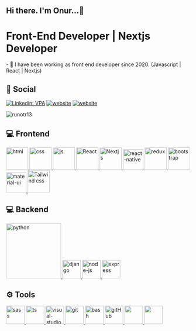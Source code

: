 ## Hi there. I'm Onur...👋
<h1>Front-End Developer | Nextjs Developer</h1>
- 🔭 I have been working as front end developer since 2020. (Javascript | React | Nextjs)
 
## 👨 Social
[![Linkedin: VPA](https://img.shields.io/badge/linkedin-%230077B5.svg?&style=for-the-badge&logo=linkedin&logoColor=white)](https://www.linkedin.com/in/onurkarakuzu/)
[![website](https://img.shields.io/badge/gmail-f1f2f6.svg?&style=for-the-badge&logo=gmail&logoColor=red)](mailto:runotr13@gmail.com)
[![website](https://img.shields.io/badge/%20-medium-black?&style=for-the-badge&logoColor=white)](https://medium.com/@runotr13)
<p align="left"> <img src="https://komarev.com/ghpvc/?username=runotr13" alt="runotr13" /> </p>

## 💻 Frontend
<a href="#" target="_blank"> <img src="https://img.favpng.com/4/23/21/responsive-web-design-html-computer-icons-css3-world-wide-web-consortium-png-favpng-N5Cgzsntj8KuEqXAzrfGCnF2X.jpg" alt="html" height="60"/> </a>
<a href="#" target="_blank"> <img src="https://play-lh.googleusercontent.com/TxjQBGYHvMJsBX5dCvxQ4R-_4N-XrVhW6-p7D7TXanXKZMD8L-UkeMBWO1dtubGVNqU=w240-h480-rw" alt="css" height="60"/> </a>
<a href="#" target="_blank"> <img src="https://logos-world.net/wp-content/uploads/2023/02/JavaScript-Symbol.png" alt="js" height="60"/> </a>
<a href="#" target="_blank"> <img src="https://krify.co/wp-content/uploads/2019/06/ReactJS.jpg" alt="React" width="60"/> </a>
<a href="#" target="_blank"> <img src="https://mobisoftinfotech.com/resources/wp-content/uploads/2022/04/next-JS-framework.png" alt="Nextjs" width="60"/> </a>
<a href="#" target="_blank"> <img src="https://www.pngkit.com/png/detail/373-3738691_react-native-svg-transformer-allows-you-import-svg.png" alt="react-native" width="55"/> </a>
<a href="#" target="_blank"> <img src="https://upload.wikimedia.org/wikipedia/commons/4/49/Redux.png" alt="redux" height="60"/> </a>
<a href="#" target="_blank"> <img src="https://localo.com/assets/img/definitions/what-is-bootstrap.webp" alt="bootstrap" height="60"/> </a>
<a href="#" target="_blank"> <img src="https://blog.openreplay.com/images/why-should-you-use-material-ui/images/hero.png" alt="material-ui" height="55"/> </a>
<a href="#" target="_blank"> <img src="https://miro.medium.com/v2/resize:fit:720/format:webp/1*Q0uAcG_S2J2gkcUaF5PyxA.png" alt="Tailwind css" height="60"/> </a>

## 💻 Backend
<a href="#" target="_blank"> <img src="https://www.python.org/static/img/python-logo.png" alt="python" width="150"/> </a>
<a href="#" target="_blank"> <img src="https://www.djangoproject.com/m/img/logos/django-logo-negative.png" alt="django" height="50"/> </a>
<a href="#" target="_blank"> <img src="https://colorlib.com/wp/wp-content/uploads/sites/2/nodejs-frameworks.png.webp" alt="node-js" height="50"/> </a>
<a href="#" target="_blank"> <img src="https://cdn.buttercms.com/4XpulFfySpWyYTXuaVL2" alt="express" height="50" /> </a>
## ⚙ Tools

<a href="#" target="_blank"> <img src="https://www.logolynx.com/images/logolynx/79/7939e83c919fd6e10c8b92b9d3460f6b.png" alt="sass" height="50"/> </a> 
<a href="#" target="_blank"> <img src="https://shanelonergan.github.io/assets/img/TypeScriptImage.jpeg" alt="ts" height="50"/> </a> 
<a href="#" target="_blank"> <img src="https://blog.cloudanalogy.com/wp-content/uploads/2020/03/vsc-01.jpg" alt="visual-studio-code" height="50"/> </a> 
<a href="#" target="_blank"> <img src="https://www.vectorlogo.zone/logos/git-scm/git-scm-icon.svg" alt="git" height="50"/> </a> 
<a href="#" target="_blank"> <img src="https://www.vectorlogo.zone/logos/gnu_bash/gnu_bash-icon.svg" alt="bash" height="50"/> </a> 
<a href="#" target="_blank"> <img src="https://miro.medium.com/v2/resize:fit:720/format:webp/1*wotzQboYWAfaj-7bvGNIkQ.png" alt="gitHub" height="50"/> </a> 
<a href="#" target="_blank"> <img src="https://img.shields.io/badge/jira-1e90ff.svg?&style=for-the-badge&logo=jira&logoColor=white" height="50"/> </a> 
<a href="#" target="_blank"> <img src="https://miro.medium.com/v2/resize:fit:720/format:webp/1*Rj8MpTHHRdR7Bu5Gzd82hw.png" height="50"/> </a> 
